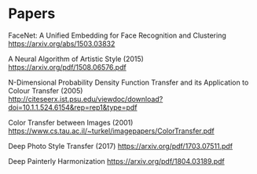 # Papers

FaceNet: A Unified Embedding for Face Recognition and Clustering  
https://arxiv.org/abs/1503.03832

A Neural Algorithm of Artistic Style (2015)  
https://arxiv.org/pdf/1508.06576.pdf

N-Dimensional Probability Density Function Transfer
and its Application to Colour Transfer (2005)  
http://citeseerx.ist.psu.edu/viewdoc/download?doi=10.1.1.524.6154&rep=rep1&type=pdf

Color Transfer between Images (2001)  
https://www.cs.tau.ac.il/~turkel/imagepapers/ColorTransfer.pdf

Deep Photo Style Transfer (2017)
https://arxiv.org/pdf/1703.07511.pdf

Deep Painterly Harmonization
https://arxiv.org/pdf/1804.03189.pdf
